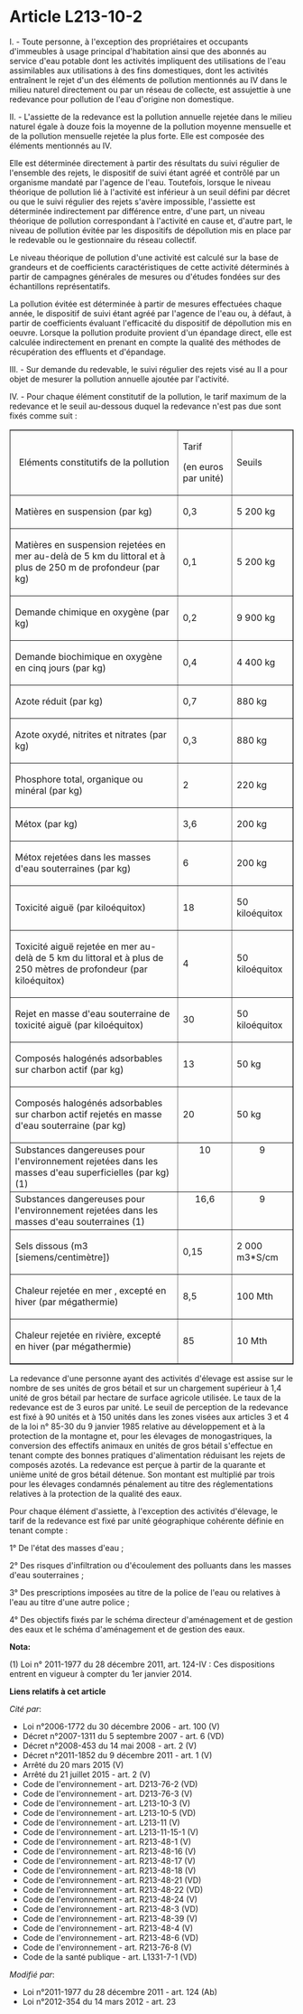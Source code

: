 # Article L213-10-2

I. - Toute personne, à l'exception des propriétaires et occupants d'immeubles à usage principal d'habitation ainsi que des
abonnés au service d'eau potable dont les activités impliquent des utilisations de l'eau assimilables aux utilisations à des
fins domestiques, dont les activités entraînent le rejet d'un des éléments de pollution mentionnés au IV dans le milieu
naturel directement ou par un réseau de collecte, est assujettie à une redevance pour pollution de l'eau d'origine non
domestique.

II. - L'assiette de la redevance est la pollution annuelle rejetée dans le milieu naturel égale à douze fois la moyenne de la
pollution moyenne mensuelle et de la pollution mensuelle rejetée la plus forte. Elle est composée des éléments mentionnés au
IV.

Elle est déterminée directement à partir des résultats du suivi régulier de l'ensemble des rejets, le dispositif de suivi
étant agréé et contrôlé par un organisme mandaté par l'agence de l'eau. Toutefois, lorsque le niveau théorique de pollution
lié à l'activité est inférieur à un seuil défini par décret ou que le suivi régulier des rejets s'avère impossible,
l'assiette est déterminée indirectement par différence entre, d'une part, un niveau théorique de pollution correspondant à
l'activité en cause et, d'autre part, le niveau de pollution évitée par les dispositifs de dépollution mis en place par le
redevable ou le gestionnaire du réseau collectif.

Le niveau théorique de pollution d'une activité est calculé sur la base de grandeurs et de coefficients caractéristiques de
cette activité déterminés à partir de campagnes générales de mesures ou d'études fondées sur des échantillons représentatifs.

La pollution évitée est déterminée à partir de mesures effectuées chaque année, le dispositif de suivi étant agréé par
l'agence de l'eau ou, à défaut, à partir de coefficients évaluant l'efficacité du dispositif de dépollution mis en oeuvre.
Lorsque la pollution produite provient d'un épandage direct, elle est calculée indirectement en prenant en compte la qualité
des méthodes de récupération des effluents et d'épandage.

III. - Sur demande du redevable, le suivi régulier des rejets visé au II a pour objet de mesurer la pollution annuelle
ajoutée par l'activité.

IV. - Pour chaque élément constitutif de la pollution, le tarif maximum de la redevance et le seuil au-dessous duquel la
redevance n'est pas due sont fixés comme suit :

<table width="605" cellspacing="0" align="center" border="1" cellpadding="0">
  <tbody>
    <tr>
      <td align="center" width="398">

Eléments constitutifs de la pollution

</td>
      <td width="115">

Tarif 

(en euros par unité)

</td>
      <td width="101">

Seuils

</td>
    </tr>
    <tr>
      <td width="398">

Matières en suspension (par kg)

</td>
      <td width="115">

0,3

</td>
      <td width="101">

5 200 kg

</td>
    </tr>
    <tr>
      <td width="398">

Matières en suspension rejetées en mer au-delà de 5 km du littoral et à plus de 250 m de profondeur (par kg)

</td>
      <td width="115">

0,1

</td>
      <td width="101">

5 200 kg

</td>
    </tr>
    <tr>
      <td width="398">

Demande chimique en oxygène (par kg)

</td>
      <td width="115">

0,2

</td>
      <td width="101">

9 900 kg

</td>
    </tr>
    <tr>
      <td width="398">

Demande biochimique en oxygène en cinq jours (par kg)

</td>
      <td width="115">

0,4

</td>
      <td width="101">

4 400 kg

</td>
    </tr>
    <tr>
      <td width="398">

Azote réduit (par kg)

</td>
      <td width="115">

0,7

</td>
      <td width="101">

880 kg

</td>
    </tr>
    <tr>
      <td width="398">

Azote oxydé, nitrites et nitrates (par kg)

</td>
      <td width="115">

0,3

</td>
      <td width="101">

880 kg

</td>
    </tr>
    <tr>
      <td width="398">

Phosphore total, organique ou minéral (par kg)

</td>
      <td width="115">

2

</td>
      <td width="101">

220 kg

</td>
    </tr>
    <tr>
      <td width="398">

Métox (par kg)

</td>
      <td width="115">

3,6

</td>
      <td width="101">

200 kg

</td>
    </tr>
    <tr>
      <td width="398">

Métox rejetées dans les masses d'eau souterraines (par kg)

</td>
      <td width="115">

6

</td>
      <td width="101">

200 kg

</td>
    </tr>
    <tr>
      <td width="398">

Toxicité aiguë (par kiloéquitox)

</td>
      <td width="115">

18

</td>
      <td width="101">

50 kiloéquitox

</td>
    </tr>
    <tr>
      <td>

Toxicité aiguë rejetée en mer au-delà de 5 km du littoral et à plus de 250 mètres de profondeur (par kiloéquitox)

</td>
      <td>

4

</td>
      <td>

50 kiloéquitox

</td>
    </tr>
    <tr>
      <td width="398">

Rejet en masse d'eau souterraine de toxicité aiguë (par kiloéquitox)

</td>
      <td width="115">

30

</td>
      <td width="101">

50 kiloéquitox

</td>
    </tr>
    <tr>
      <td width="398">

Composés halogénés adsorbables sur charbon actif (par kg)

</td>
      <td width="115">

13

</td>
      <td width="101">

50 kg

</td>
    </tr>
    <tr>
      <td width="398">

Composés halogénés adsorbables sur charbon actif rejetés en masse d'eau souterraine (par kg)

</td>
      <td width="115">

20

</td>
      <td width="101">

50 kg

</td>
    </tr>
    <tr>
      <td align="left" valign="top">Substances dangereuses pour l'environnement rejetées dans les masses d'eau superficielles
(par kg) (1)

</td>
      <td align="center" valign="top">10

</td>
      <td valign="top" align="center">9

</td>
    </tr>
    <tr>
      <td valign="top" align="left">Substances dangereuses pour l'environnement rejetées dans les masses d'eau souterraines
(1)</td>
      <td valign="top" align="center">16,6

</td>
      <td align="center" valign="top">9

</td>
    </tr>
    <tr>
      <td width="398">

Sels dissous (m3 [siemens/centimètre])

</td>
      <td width="115">

0,15

</td>
      <td width="101">

2 000 m3*S/cm

</td>
    </tr>
    <tr>
      <td width="398">

Chaleur rejetée en mer , excepté en hiver (par mégathermie)

</td>
      <td width="115">

8,5

</td>
      <td width="101">

100 Mth

</td>
    </tr>
    <tr>
      <td width="398">

Chaleur rejetée en rivière, excepté en hiver (par mégathermie)

</td>
      <td width="115">

85

</td>
      <td width="101">

10 Mth

</td>
    </tr>
  </tbody>
</table>

La redevance d'une personne ayant des activités d'élevage est assise sur le nombre de ses unités de gros bétail et sur un
chargement supérieur à 1,4 unité de gros bétail par hectare de surface agricole utilisée. Le taux de la redevance est de 3
euros par unité. Le seuil de perception de la redevance est fixé à 90 unités et à 150 unités dans les zones visées aux
articles 3 et 4 de la loi n° 85-30 du 9 janvier 1985 relative au développement et à la protection de la montagne et, pour les
élevages de monogastriques, la conversion des effectifs animaux en unités de gros bétail s'effectue en tenant compte des
bonnes pratiques d'alimentation réduisant les rejets de composés azotés. La redevance est perçue à partir de la quarante et
unième unité de gros bétail détenue. Son montant est multiplié par trois pour les élevages condamnés pénalement au titre des
réglementations relatives à la protection de la qualité des eaux.

Pour chaque élément d'assiette, à l'exception des activités d'élevage, le tarif de la redevance est fixé par unité
géographique cohérente définie en tenant compte :

1° De l'état des masses d'eau ;

2° Des risques d'infiltration ou d'écoulement des polluants dans les masses d'eau souterraines ;

3° Des prescriptions imposées au titre de la police de l'eau ou relatives à l'eau au titre d'une autre police ;

4° Des objectifs fixés par le schéma directeur d'aménagement et de gestion des eaux et le schéma d'aménagement et de gestion
des eaux.

**Nota:**

(1) Loi n° 2011-1977 du 28 décembre 2011, art. 124-IV : Ces dispositions entrent en vigueur à compter du 1er janvier 2014.

**Liens relatifs à cet article**

_Cité par_:

  - Loi n°2006-1772 du 30 décembre 2006 - art. 100 (V)
  - Décret n°2007-1311 du 5 septembre 2007 - art. 6 (VD)
  - Décret n°2008-453 du 14 mai 2008 - art. 2 (V)
  - Décret n°2011-1852 du 9 décembre 2011 - art. 1 (V)
  - Arrêté du 20 mars 2015 (V)
  - Arrêté du 21 juillet 2015 - art. 2 (V)
  - Code de l'environnement - art. D213-76-2 (VD)
  - Code de l'environnement - art. D213-76-3 (V)
  - Code de l'environnement - art. L213-10-3 (V)
  - Code de l'environnement - art. L213-10-5 (VD)
  - Code de l'environnement - art. L213-11 (V)
  - Code de l'environnement - art. L213-11-15-1 (V)
  - Code de l'environnement - art. R213-48-1 (V)
  - Code de l'environnement - art. R213-48-16 (V)
  - Code de l'environnement - art. R213-48-17 (V)
  - Code de l'environnement - art. R213-48-18 (V)
  - Code de l'environnement - art. R213-48-21 (VD)
  - Code de l'environnement - art. R213-48-22 (VD)
  - Code de l'environnement - art. R213-48-24 (V)
  - Code de l'environnement - art. R213-48-3 (VD)
  - Code de l'environnement - art. R213-48-39 (V)
  - Code de l'environnement - art. R213-48-4 (V)
  - Code de l'environnement - art. R213-48-6 (VD)
  - Code de l'environnement - art. R213-76-8 (V)
  - Code de la santé publique - art. L1331-7-1 (VD)

_Modifié par_:

  - Loi n°2011-1977 du 28 décembre 2011 - art. 124 (Ab)
  - Loi n°2012-354 du 14 mars 2012 - art. 23
